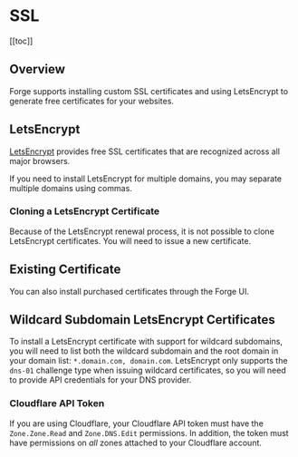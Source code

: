# SSL

[[toc]]

## Overview

Forge supports installing custom SSL certificates and using LetsEncrypt to generate free certificates for your websites. 

## LetsEncrypt

[LetsEncrypt](https://letsencrypt.org) provides free SSL certificates that are recognized across all major browsers.

If you need to install LetsEncrypt for multiple domains, you may separate multiple domains using commas.

### Cloning a LetsEncrypt Certificate

Because of the LetsEncrypt renewal process, it is not possible to clone LetsEncrypt certificates. You will need to issue a new certificate.

## Existing Certificate

You can also install purchased certificates through the Forge UI.

## Wildcard Subdomain LetsEncrypt Certificates

To install a LetsEncrypt certificate with support for wildcard subdomains, you will need to list both the wildcard subdomain and the root domain in your domain list: `*.domain.com, domain.com`. LetsEncrypt only supports the `dns-01` challenge type when issuing wildcard certificates, so you will need to provide API credentials for your DNS provider.

### Cloudflare API Token

If you are using Cloudflare, your Cloudflare API token must have the `Zone.Zone.Read` and `Zone.DNS.Edit` permissions. In addition, the token must have permissions on *all* zones attached to your Cloudflare account.
